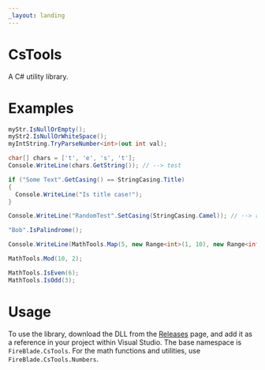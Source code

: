 ```yaml
---
_layout: landing
---
```


# CsTools
A C# utility library.

# Examples
```cs
myStr.IsNullOrEmpty();
myStr2.IsNullOrWhiteSpace();
myIntString.TryParseNumber<int>(out int val);

char[] chars = ['t', 'e', 's', 't'];
Console.WriteLine(chars.GetString()); // --> test

if ("Some Text".GetCasing() == StringCasing.Title)
{
  Console.WriteLine("Is title case!");
}

Console.WriteLine("RandomTest".SetCasing(StringCasing.Camel)); // --> randomTest

"Bob".IsPalindrome();

Console.WriteLine(MathTools.Map(5, new Range<int>(1, 10), new Range<int>(11, 20))); // --> 15

MathTools.Mod(10, 2);

MathTools.IsEven(6);
MathTools.IsOdd(3);
```

# Usage
To use the library, download the DLL from the [Releases](https://github.com/FireBlade211/CsTools/releases) page, and add it as a reference in your project within Visual Studio.
The base namespace is `FireBlade.CsTools`. For the math functions and utilities, use `FireBlade.CsTools.Numbers`.
